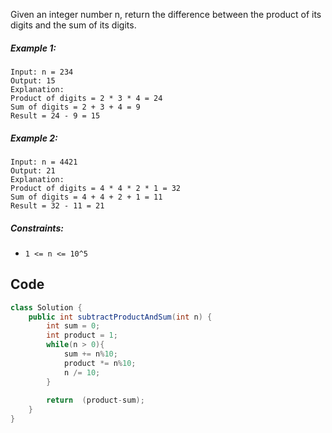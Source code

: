 Given an integer number n, return the difference between the product of its digits and the sum of its digits.
 

##### Example 1:
```
Input: n = 234
Output: 15 
Explanation: 
Product of digits = 2 * 3 * 4 = 24 
Sum of digits = 2 + 3 + 4 = 9 
Result = 24 - 9 = 15
```
##### Example 2:
```
Input: n = 4421
Output: 21
Explanation: 
Product of digits = 4 * 4 * 2 * 1 = 32 
Sum of digits = 4 + 4 + 2 + 1 = 11 
Result = 32 - 11 = 21
``` 

##### Constraints:

- `1 <= n <= 10^5`

## Code
```java
class Solution {
    public int subtractProductAndSum(int n) {
        int sum = 0;
        int product = 1;
        while(n > 0){
            sum += n%10;
            product *= n%10;
            n /= 10;
        }
        
        return  (product-sum);
    }
}
```
